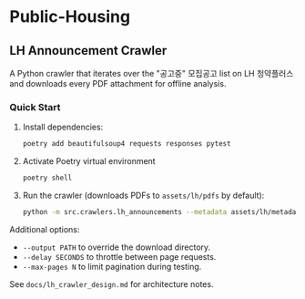 # Public-Housing

## LH Announcement Crawler

A Python crawler that iterates over the "공고중" 모집공고 list on LH 청약플러스 and downloads every PDF attachment for offline analysis.

### Quick Start

1. Install dependencies:
    ```bash
    poetry add beautifulsoup4 requests responses pytest
    ```
2. Activate Poetry virtual environment
    ```bash
    poetry shell
    ```
3. Run the crawler (downloads PDFs to `assets/lh/pdfs` by default):
    ```bash
    python -m src.crawlers.lh_announcements --metadata assets/lh/metadata.json
    ```

Additional options:

-   `--output PATH` to override the download directory.
-   `--delay SECONDS` to throttle between page requests.
-   `--max-pages N` to limit pagination during testing.

See `docs/lh_crawler_design.md` for architecture notes.
